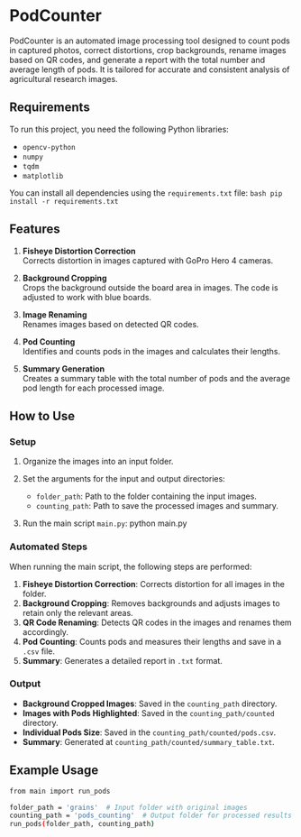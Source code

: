 # PodCounter

PodCounter is an automated image processing tool designed to count pods in captured photos, correct distortions, crop backgrounds, rename images based on QR codes, and generate a report with the total number and average length of pods. It is tailored for accurate and consistent analysis of agricultural research images.

## Requirements
To run this project, you need the following Python libraries:
- `opencv-python`
- `numpy`
- `tqdm`
- `matplotlib`

You can install all dependencies using the `requirements.txt` file:
```bash pip install -r requirements.txt ```

## Features
1. **Fisheye Distortion Correction**  
   Corrects distortion in images captured with GoPro Hero 4 cameras.

2. **Background Cropping**  
   Crops the background outside the board area in images. The code is adjusted to work with blue boards.

3. **Image Renaming**  
   Renames images based on detected QR codes.

4. **Pod Counting**  
   Identifies and counts pods in the images and calculates their lengths.

5. **Summary Generation**  
   Creates a summary table with the total number of pods and the average pod length for each processed image.

## How to Use
### Setup
1. Organize the images into an input folder.
2. Set the arguments for the input and output directories:
   - `folder_path`: Path to the folder containing the input images.
   - `counting_path`: Path to save the processed images and summary.

3. Run the main script `main.py`:
python main.py

### Automated Steps
When running the main script, the following steps are performed:
1. **Fisheye Distortion Correction**: Corrects distortion for all images in the folder.
2. **Background Cropping**: Removes backgrounds and adjusts images to retain only the relevant areas.
3. **QR Code Renaming**: Detects QR codes in the images and renames them accordingly.
4. **Pod Counting**: Counts pods and measures their lengths and save in a `.csv` file.
5. **Summary**: Generates a detailed report in `.txt` format.

### Output
- **Background Cropped Images**: Saved in the `counting_path` directory.
- **Images with Pods Highlighted**: Saved in the `counting_path/counted` directory.
- **Individual Pods Size**: Saved in the `counting_path/counted/pods.csv`.
- **Summary**: Generated at `counting_path/counted/summary_table.txt`.

## Example Usage
```bash
from main import run_pods

folder_path = 'grains'  # Input folder with original images
counting_path = 'pods_counting'  # Output folder for processed results
run_pods(folder_path, counting_path)
```
